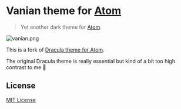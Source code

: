 # Vanian theme for [Atom](https://atom.io)

> Yet another dark theme for [Atom](https://atom.io).

![vanian.png](https://raw.githubusercontent.com/5t111111/vanian-theme/master/screenshots/vanian.png)

This is a fork of [Dracula theme for Atom](https://github.com/dracula/atom).

The original Dracula theme is really essential but kind of a bit too high contrast to me :see_no_evil:

## License

[MIT License](./LICENSE)
